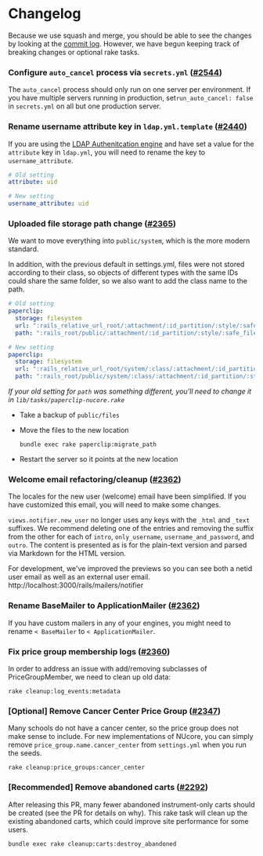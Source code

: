 # Changelog

Because we use squash and merge, you should be able to see the changes by looking
at the [commit log](https://github.com/tablexi/nucore-open/commits/master). However, we have begun keeping track of breaking changes
or optional rake tasks.

### Configure `auto_cancel` process via `secrets.yml` ([#2544](https://github.com/tablexi/nucore-open/pull/2544))

The `auto_cancel` process should only run on one server per environment.  If you have multiple servers running in production, set`run_auto_cancel: false` in `secrets.yml` on all but one production server.

### Rename username attribute key in `ldap.yml.template` ([#2440](https://github.com/tablexi/nucore-open/pull/2440))

If you are using the [LDAP Authenitcation engine](vendor/engines/ldap_authentication/README.md) and have set a value for the `attribute` key in `ldap.yml`, you will need to rename the key to `username_attribute`.

```yaml
# Old setting
attribute: uid

# New setting
username_attribute: uid
```

### Uploaded file storage path change ([#2365](https://github.com/tablexi/nucore-open/pull/2365))

We want to move everything into `public/system`, which is the more modern standard.

In addition, with the previous default in settings.yml, files were not stored according to their
class, so objects of different types with the same IDs could share the same folder, so
we also want to add the class name to the path.

```yaml
# Old setting
paperclip:
  storage: filesystem
  url: ":rails_relative_url_root/:attachment/:id_partition/:style/:safe_filename"
  path: ":rails_root/public/:attachment/:id_partition/:style/:safe_filename"

# New setting
paperclip:
  storage: filesystem
  url: ":rails_relative_url_root/system/:class/:attachment/:id_partition/:style/:safe_filename"
  path: ":rails_root/public/system/:class/:attachment/:id_partition/:style/:safe_filename"
```

_If your old setting for `path` was something different, you'll need to change it
in `lib/tasks/paperclip-nucore.rake`_

* Take a backup of `public/files`

* Move the files to the new location

  ```
  bundle exec rake paperclip:migrate_path
  ```

* Restart the server so it points at the new location


### Welcome email refactoring/cleanup ([#2362](https://github.com/tablexi/nucore-open/pull/2362))

The locales for the new user (welcome) email have been simplified. If you have customized
this email, you will need to make some changes.

`views.notifier.new_user` no longer uses any keys with the `_html` and `_text` suffixes.
We recommend deleting one of the entries and removing the suffix from the other for each
of `intro`, `only_username`, `username_and_password`, and `outro`. The content is presented
as is for the plain-text version and parsed via Markdown for the HTML version.

For development, we've improved the previews so you can see both a netid user email
as well as an external user email. http://localhost:3000/rails/mailers/notifier

### Rename BaseMailer to ApplicationMailer ([#2362](https://github.com/tablexi/nucore-open/pull/2362))

If you have custom mailers in any of your engines, you might need to rename `< BaseMailer` to
`< ApplicationMailer`.

### Fix price group membership logs ([#2360](https://github.com/tablexi/nucore-open/pull/2360))

In order to address an issue with add/removing subclasses of PriceGroupMember, we
need to clean up old data:

```
rake cleanup:log_events:metadata
```

### [Optional] Remove Cancer Center Price Group ([#2347](https://github.com/tablexi/nucore-open/pull/2347))

Many schools do not have a cancer center, so the price group does not make sense to
include. For new implementations of NUcore, you can simply remove `price_group.name.cancer_center` from `settings.yml` when you run the seeds.

```
rake cleanup:price_groups:cancer_center
```

### [Recommended] Remove abandoned carts ([#2292](https://github.com/tablexi/nucore-open/pull/2292))

After releasing this PR, many fewer abandoned instrument-only carts should be created (see
the PR for details on why). This rake task will clean up the existing abandoned carts,
which could improve site performance for some users.

```
bundle exec rake cleanup:carts:destroy_abandoned
```
